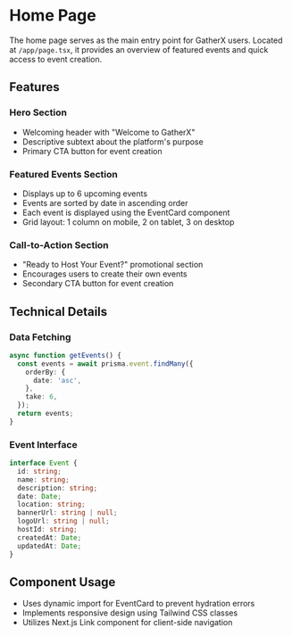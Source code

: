 # Home Page

The home page serves as the main entry point for GatherX users. Located at `/app/page.tsx`, it provides an overview of featured events and quick access to event creation.

## Features

### Hero Section
- Welcoming header with "Welcome to GatherX"
- Descriptive subtext about the platform's purpose
- Primary CTA button for event creation

### Featured Events Section
- Displays up to 6 upcoming events
- Events are sorted by date in ascending order
- Each event is displayed using the EventCard component
- Grid layout: 1 column on mobile, 2 on tablet, 3 on desktop

### Call-to-Action Section
- "Ready to Host Your Event?" promotional section
- Encourages users to create their own events
- Secondary CTA button for event creation

## Technical Details

### Data Fetching
```typescript
async function getEvents() {
  const events = await prisma.event.findMany({
    orderBy: {
      date: 'asc',
    },
    take: 6,
  });
  return events;
}
```

### Event Interface
```typescript
interface Event {
  id: string;
  name: string;
  description: string;
  date: Date;
  location: string;
  bannerUrl: string | null;
  logoUrl: string | null;
  hostId: string;
  createdAt: Date;
  updatedAt: Date;
}
```

## Component Usage
- Uses dynamic import for EventCard to prevent hydration errors
- Implements responsive design using Tailwind CSS classes
- Utilizes Next.js Link component for client-side navigation 